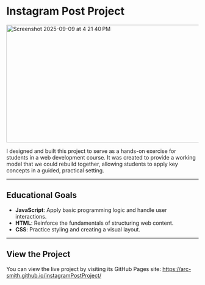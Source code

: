 # Instagram Post Project

<img width="803" height="309" alt="Screenshot 2025-09-09 at 4 21 40 PM" src="https://github.com/user-attachments/assets/f0bd8384-62fa-43a5-9988-65131b8be21b" />

I designed and built this project to serve as a hands-on exercise for students in a web development course. It was created to provide a working model that we could rebuild together, allowing students to apply key concepts in a guided, practical setting.

---

## Educational Goals

* **JavaScript**: Apply basic programming logic and handle user interactions.
* **HTML**: Reinforce the fundamentals of structuring web content.
* **CSS**: Practice styling and creating a visual layout.
  
---

## View the Project

You can view the live project by visiting its GitHub Pages site: https://arc-smith.github.io/instagramPostProject/
